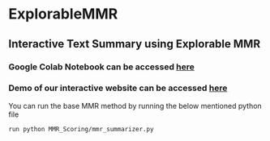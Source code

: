# ExplorableMMR

## Interactive Text Summary using Explorable MMR

### Google Colab Notebook can be accessed [here](https://colab.research.google.com/drive/14D3k-VV0bgOZFTIt9Sj_oblXqM846pnJ#scrollTo=JnWbas58Wp8H)

### Demo of our interactive website can be accessed [here](https://interactive-mmr.glitch.me/)


You can run the base MMR method by running the below mentioned python file

`run python MMR_Scoring/mmr_summarizer.py`


